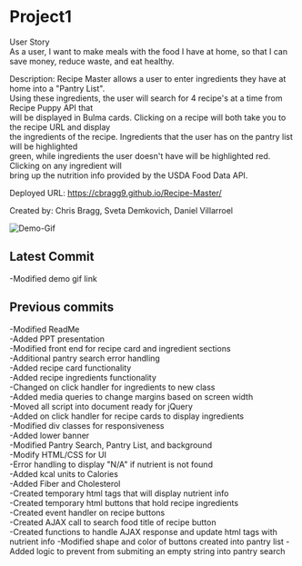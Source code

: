 # Project1  
User Story  
As a user, I want to make meals with the food I have at home, so that I can save  money, reduce waste, and eat healthy.   

Description: Recipe Master allows a user to enter ingredients they have at home into a "Pantry List".  
Using these ingredients, the user will  search for 4  recipe's at a time from Recipe Puppy API that  
will be displayed in Bulma cards. Clicking on a recipe will both take you to the recipe URL and display  
the ingredients of the recipe. Ingredients that the user has on the pantry list will  be highlighted  
green, while ingredients the user doesn't have will be highlighted red. Clicking on any ingredient will  
bring up the nutrition info provided by the USDA Food Data API.  

Deployed URL: https://cbragg9.github.io/Recipe-Master/  

Created by: Chris Bragg, Sveta Demkovich, Daniel Villarroel  

![Demo-Gif](https://media.giphy.com/media/jTkhRYlE4NuXmkAegg/giphy.gif)  

## Latest Commit  
-Modified demo gif link  

## Previous commits  
-Modified ReadMe  
-Added PPT presentation  
-Modified front end for recipe card and ingredient sections  
-Additional pantry search error handling  
-Added recipe card functionality  
-Added recipe ingredients functionality  
-Changed on click handler for ingredients to new class  
-Added media queries to change margins based on screen width  
-Moved all script into document ready for jQuery  
-Added on click handler for recipe cards to display ingredients   
-Modified div classes for responsiveness  
-Added lower banner  
-Modified Pantry Search, Pantry List, and background  
-Modify HTML/CSS for UI  
-Error handling to display "N/A" if nutrient is not found  
-Added kcal units to Calories  
-Added Fiber and Cholesterol  
-Created temporary html tags that will display nutrient info  
-Created temporary html buttons that hold recipe ingredients  
-Created event handler on recipe buttons  
-Created AJAX call to search food title of recipe button  
-Created functions to handle AJAX response and update html tags with nutrient info
-Modified shape and color of buttons created into pantry list
-Added logic to prevent from submiting an empty string into pantry search
